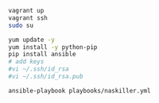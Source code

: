 ```bash
vagrant up
vagrant ssh
sudo su
```

```bash
yum update -y
yum install -y python-pip
pip install ansible
# add keys
#vi ~/.ssh/id_rsa
#vi ~/.ssh/id_rsa.pub
```

```bash
ansible-playbook playbooks/naskiller.yml
```